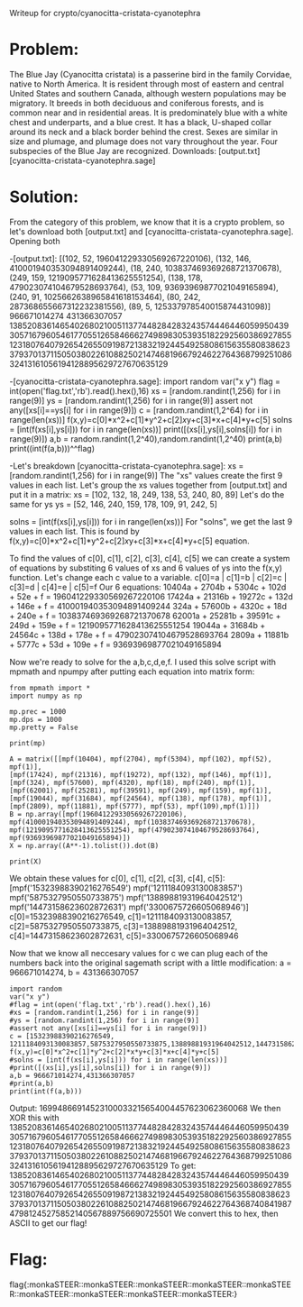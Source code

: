 Writeup for crypto/cyanocitta-cristata-cyanotephra


# Problem:
The Blue Jay (Cyanocitta cristata) is a passerine bird in the family Corvidae, native to North America. It is resident through most of eastern and central United States and southern Canada, although western populations may be migratory. It breeds in both deciduous and coniferous forests, and is common near and in residential areas. It is predominately blue with a white chest and underparts, and a blue crest. It has a black, U-shaped collar around its neck and a black border behind the crest. Sexes are similar in size and plumage, and plumage does not vary throughout the year. Four subspecies of the Blue Jay are recognized.
Downloads: [output.txt] [cyanocitta-cristata-cyanotephra.sage]


# Solution:
From the category of this problem, we know that it is a crypto problem, so let's download both [output.txt] and [cyanocitta-cristata-cyanotephra.sage]. Opening both

-[output.txt]:
[(102, 52, 196041229330569267220106), (132, 146, 410001940353094891409244), (18, 240, 103837469369268721370678), (249, 159, 1219095771628413625551254), (138, 178, 479023074104679528693764), (53, 109, 93693969877021049165894), (240, 91, 1025662638965841618153464), (80, 242, 287368655667312232381556), (89, 5, 125337978540015874431098)]
966671014274 431366307057
13852083614654026802100511377448284283243574446446059950439305716796054617705512658466627498983053935182292560386927855123180764079265426550919872138321924454925808615635580838623379370137115050380226108825021474681966792462276436879925108632413161056194128895629727670635129

-[cyanocitta-cristata-cyanotephra.sage]:
import random
var("x y")
flag = int(open('flag.txt','rb').read().hex(),16)
xs = [random.randint(1,256) for i in range(9)]
ys = [random.randint(1,256) for i in range(9)]
assert not any([xs[i]==ys[i] for i in range(9)])
c = [random.randint(1,2^64) for i in range(len(xs))]
f(x,y)=c[0]*x^2+c[1]*y^2+c[2]*x*y+c[3]*x+c[4]*y+c[5]
solns = [int(f(xs[i],ys[i])) for i in range(len(xs))]
print([(xs[i],ys[i],solns[i]) for i in range(9)])
a,b = random.randint(1,2^40),random.randint(1,2^40)
print(a,b)
print((int(f(a,b)))^^flag)

-Let's breakdown [cyanocitta-cristata-cyanotephra.sage]:
xs = [random.randint(1,256) for i in range(9)]
The "xs" values create the first 9 values in each list. Let's group the xs values together from [output.txt] and put it in a matrix:
xs = [102, 132, 18, 249, 138, 53, 240, 80, 89]
Let's do the same for ys
ys = [52, 146, 240, 159, 178, 109, 91, 242, 5]

solns = [int(f(xs[i],ys[i])) for i in range(len(xs))]
For "solns", we get the last 9 values in each list. This is found by f(x,y)=c[0]*x^2+c[1]*y^2+c[2]*x*y+c[3]*x+c[4]*y+c[5] equation.

To find the values of c[0], c[1], c[2], c[3], c[4], c[5] we can create a system of equations by substiting 6 values of xs and 6 values of ys into the f(x,y) function. Let's change each c value to a variable.
c[0]=a | c[1]=b | c[2]=c | c[3]=d | c[4]=e | c[5]=f
Our 6 equations:
10404a + 2704b + 5304c + 102d + 52e + f = 196041229330569267220106 
17424a + 21316b + 19272c + 132d + 146e + f = 410001940353094891409244
324a + 57600b + 4320c + 18d + 240e + f = 103837469369268721370678
62001a + 25281b + 39591c + 249d + 159e + f = 1219095771628413625551254
19044a + 31684b + 24564c + 138d + 178e + f = 479023074104679528693764
2809a + 11881b + 5777c + 53d + 109e + f = 93693969877021049165894

Now we're ready to solve for the a,b,c,d,e,f. I used this solve script with mpmath and npumpy after putting each equation into matrix form:
```
from mpmath import *
import numpy as np

mp.prec = 1000
mp.dps = 1000
mp.pretty = False

print(mp)

A = matrix([[mpf(10404), mpf(2704), mpf(5304), mpf(102), mpf(52), mpf(1)], 
[mpf(17424), mpf(21316), mpf(19272), mpf(132), mpf(146), mpf(1)], 
[mpf(324), mpf(57600), mpf(4320), mpf(18), mpf(240), mpf(1)], 
[mpf(62001), mpf(25281), mpf(39591), mpf(249), mpf(159), mpf(1)], 
[mpf(19044), mpf(31684), mpf(24564), mpf(138), mpf(178), mpf(1)], 
[mpf(2809), mpf(11881), mpf(5777), mpf(53), mpf(109),mpf(1)]])
B = np.array([mpf(196041229330569267220106), mpf(410001940353094891409244), mpf(103837469369268721370678), 
mpf(1219095771628413625551254), mpf(479023074104679528693764), mpf(93693969877021049165894)])
X = np.array((A**-1).tolist()).dot(B)

print(X)
```
We obtain these values for c[0], c[1], c[2], c[3], c[4], c[5]:
[mpf('15323988390216276549')
 mpf('1211184093130083857')
 mpf('5875327950550733875')
 mpf('13889881931964042512') 
 mpf('14473158623602872631')
 mpf('3300675726605068946')]
c[0]=15323988390216276549, c[1]=1211184093130083857, c[2]=5875327950550733875, c[3]=13889881931964042512, c[4]=14473158623602872631, c[5]=3300675726605068946

Now that we know all neccesary values for c we can plug each of the numbers back into the original sagemath script with a little modification:
a = 966671014274, b = 431366307057
```
import random
var("x y")
#flag = int(open('flag.txt','rb').read().hex(),16)
#xs = [random.randint(1,256) for i in range(9)]
#ys = [random.randint(1,256) for i in range(9)]
#assert not any([xs[i]==ys[i] for i in range(9)])
c = [15323988390216276549, 1211184093130083857,5875327950550733875,13889881931964042512,14473158623602872631,3300675726605068946]
f(x,y)=c[0]*x^2+c[1]*y^2+c[2]*x*y+c[3]*x+c[4]*y+c[5]
#solns = [int(f(xs[i],ys[i])) for i in range(len(xs))]
#print([(xs[i],ys[i],solns[i]) for i in range(9)])
a,b = 966671014274,431366307057
#print(a,b)
print(int(f(a,b)))
```
Output: 16994866914523100033215654004457623062360068
We then XOR this with 13852083614654026802100511377448284283243574446446059950439305716796054617705512658466627498983053935182292560386927855123180764079265426550919872138321924454925808615635580838623379370137115050380226108825021474681966792462276436879925108632413161056194128895629727670635129
To get: 13852083614654026802100511377448284283243574446446059950439305716796054617705512658466627498983053935182292560386927855123180764079265426550919872138321924454925808615635580838623379370137115050380226108825021474681966792462276436874084198747981245275852140567889756690725501
We convert this to hex, then ASCII to get our flag!

# Flag: 
flag{:monkaSTEER::monkaSTEER::monkaSTEER::monkaSTEER::monkaSTEER::monkaSTEER::monkaSTEER::monkaSTEER::monkaSTEER:}